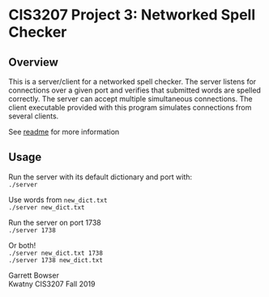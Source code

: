 # CIS3207 Project 3: Networked Spell Checker 

## Overview
This is a server/client for a networked spell checker. The server listens for connections
over a given port and verifies that submitted words are spelled correctly. The server
can accept multiple simultaneous connections. The client executable provided with this program 
simulates connections from several clients. 

See [readme](https://github.com/tuh37046/CIS3207/blob/P3_Networked_Spell_Checker/readme) for more information<br>

## Usage

Run the server with its default dictionary and port with:<br>
`./server`

Use words from `new_dict.txt`<br>
`./server new_dict.txt`

Run the server on port 1738<br>
`./server 1738`

Or both!<br>
`./server new_dict.txt 1738`<br>
`./server 1738 new_dict.txt`<br>



Garrett Bowser <br>
Kwatny CIS3207 Fall 2019

